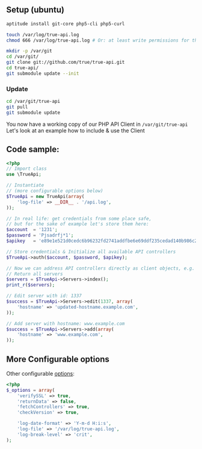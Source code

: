 ## Setup (ubuntu)

```sh
aptitude install git-core php5-cli php5-curl

touch /var/log/true-api.log
chmod 666 /var/log/true-api.log # Or: at least write permissions for the user running your script

mkdir -p /var/git 
cd /var/git/  
git clone git://github.com/true/true-api.git 
cd true-api/  
git submodule update --init
```

### Update

```sh
cd /var/git/true-api
git pull
git submodule update
```

You now have a working copy of our PHP API Client in `/var/git/true-api`
Let's look at an example how to include & use the Client

## Code sample:

```php
<?php
// Import class
use \TrueApi;

// Instantiate
// (more configurable options below)
$TrueApi = new TrueApi(array(
	'log-file' => __DIR__ . '/api.log',
));

// In real life: get credentials from some place safe,
// but for the sake of example let's store them here:
$account  = '1231';
$password = 'Pjsadrfj*1';
$apikey   = 'e89e1e521d0cedc6b96232fd2741addfbe6e69ddf235cedad140b986c200ead8';

// Store credentials & Initialize all available API controllers
$TrueApi->auth($account, $password, $apikey);

// Now we can address API controllers directly as client objects, e.g. Servers:
// Return all servers
$servers = $TrueApi->Servers->index();
print_r($servers);

// Edit server with id: 1337
$success = $TrueApi->Servers->edit(1337, array(
	'hostname' => 'updated-hostname.example.com',
));

// Add server with hostname: www.example.com
$success = $TrueApi->Servers->add(array(
	'hostname' => 'www.example.com',
));
```

## More Configurable options

Other configurable [options](https://github.com/true/true-api/blob/master/TrueApi.php#L45):

```php
<?php
$_options = array(
	'verifySSL' => true,
	'returnData' => false,
	'fetchControllers' => true,
	'checkVersion' => true,

	'log-date-format' => 'Y-m-d H:i:s',
	'log-file' => '/var/log/true-api.log',
	'log-break-level' => 'crit',
);
```
